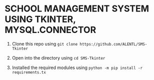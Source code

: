 # SCHOOL MANAGEMENT SYSTEM USING TKINTER, MYSQL.CONNECTOR

1. Clone this repo using 
`git clone https://github.com/ALENTL/SMS-Tkinter`

2. Open into the directory using
`cd SMS-Tkinter`

3. Installed the required modules using
`python -m pip install -r requirements.tx`